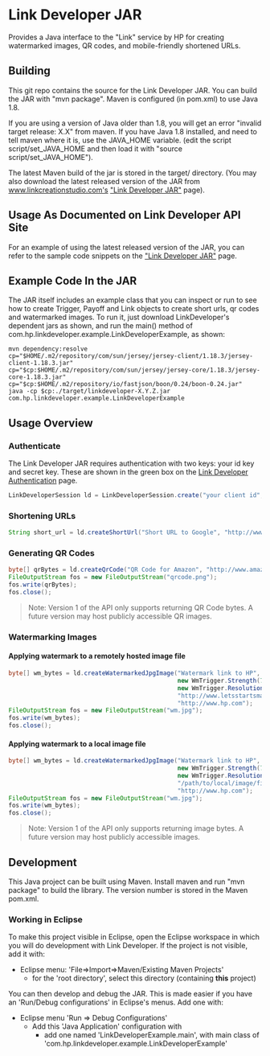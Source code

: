 # Link Developer JAR

Provides a Java interface to the "Link" service by HP for creating
watermarked images, QR codes, and mobile-friendly shortened URLs.

## Building

This git repo contains the source for the Link Developer JAR.  You can
build the JAR with "mvn package".  Maven is configured (in pom.xml) to
use Java 1.8.

If you are using a version of Java older than 1.8, you will get
an error "invalid target release: X.X" from maven.  If you have Java
1.8 installed, and need to tell maven where it is, use the JAVA_HOME
variable.  (edit the script script/set_JAVA_HOME and then load
it with "source script/set_JAVA_HOME").

The latest Maven build of the jar is stored in the target/ directory.
(You may also download the latest released version of the JAR from
www.linkcreationstudio.com's ["Link Developer
JAR"](https://www.linkcreationstudio.com/api/libraries/java/) page).

## Usage As Documented on Link Developer API Site

For an example of using the latest released version of the JAR, you
can refer to the sample code snippets on the ["Link Developer
JAR"](https://www.linkcreationstudio.com/api/libraries/java/) page.

## Example Code In the JAR

The JAR itself includes an example class that you can inspect or run
to see how to create Trigger, Payoff and Link objects to create short
urls, qr codes and watermarked images.  To run it, just download
LinkDeveloper's dependent jars as shown, and run the main() method of
com.hp.linkdeveloper.example.LinkDeveloperExample, as shown:

```shell
mvn dependency:resolve
cp="$HOME/.m2/repository/com/sun/jersey/jersey-client/1.18.3/jersey-client-1.18.3.jar"
cp="$cp:$HOME/.m2/repository/com/sun/jersey/jersey-core/1.18.3/jersey-core-1.18.3.jar"
cp="$cp:$HOME/.m2/repository/io/fastjson/boon/0.24/boon-0.24.jar"
java -cp $cp:./target/linkdeveloper-X.Y.Z.jar com.hp.linkdeveloper.example.LinkDeveloperExample
```

## Usage Overview

### Authenticate

The Link Developer JAR requires authentication with two keys: your id key
and secret key.  These are shown in the green box on the [Link Developer Authentication](https://www.linkcreationstudio.com/developer/doc/auth/) page.


```java
LinkDeveloperSession ld = LinkDeveloperSession.create("your client id", "your client secret");
```

### Shortening URLs

```java
String short_url = ld.createShortUrl("Short URL to Google", "http://www.google.com");
```

### Generating QR Codes

```java
byte[] qrBytes = ld.createQrCode("QR Code for Amazon", "http://www.amazon.com", 200 /* width in pixels */);
FileOutputStream fos = new FileOutputStream("qrcode.png");
fos.write(qrBytes);
fos.close();
```

> Note: Version 1 of the API only supports returning QR Code
> bytes. A future version may host publicly accessible QR images.

### Watermarking Images
#### Applying watermark to a remotely hosted image file
```java
byte[] wm_bytes = ld.createWatermarkedJpgImage("Watermark link to HP", 
                                               new WmTrigger.Strength(7),
                                               new WmTrigger.Resolution(72),
                                               "http://www.letsstartsmall.com/ITSE2313_WebAuthoring/images/unit3/jpg_example1.jpg","http://www.hp.com",
                                               "http://www.hp.com");
FileOutputStream fos = new FileOutputStream("wm.jpg");
fos.write(wm_bytes);
fos.close();
```
#### Applying watermark to a local image file
```java
byte[] wm_bytes = ld.createWatermarkedJpgImage("Watermark link to HP", 
                                               new WmTrigger.Strength(7),
                                               new WmTrigger.Resolution(72),
                                               "/path/to/local/image/file",
                                               "http://www.hp.com");
FileOutputStream fos = new FileOutputStream("wm.jpg");
fos.write(wm_bytes);
fos.close();
```

> Note: Version 1 of the API only supports returning image
> bytes. A future version may host publicly accessible images.

## Development

This Java project can be built using Maven.  Install maven and run
"mvn package" to build the library.  The version number is stored in
the Maven pom.xml.

### Working in Eclipse

To make this project visible in Eclipse, open the Eclipse workspace in
which you will do development with Link Developer.  If the project is not
visible, add it with:

* Eclipse menu: 'File=>Import=>Maven/Existing Maven Projects'
  * for the 'root directory', select this directory (containing __this__ project)

You can then develop and debug the JAR.  This is made easier if you
have an 'Run/Debug configurations' in Eclipse's menus.  Add one with:

* Eclipse menu 'Run => Debug Configurations'
  * Add this 'Java Application' configuration with 
    * add one named 'LinkDeveloperExample.main', with main class of 'com.hp.linkdeveloper.example.LinkDeveloperExample'
